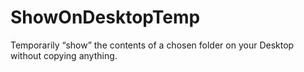 # ShowOnDesktopTemp
Temporarily “show” the contents of a chosen folder on your Desktop without copying anything.
